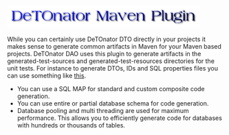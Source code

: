 ![Title](images/title.png)

While you can certainly use DeTOnator DTO directly in your projects it makes sense to generate common artifacts in Maven for your
Maven based projects. DeTOnator DAO uses this plugin to generate artifacts in the generated-test-sources and generated-test-resources
directories for the unit tests. For instance to generate DTOs, IDs and SQL properties files you can use something like
[this](https://github.com/sgjava/detonator/blob/3304a7b407646b8e77298596f48e6001136d6dd8/dao/pom.xml#L21).
* You can use a SQL MAP for standard and custom composite code generation.
* You can use entire or partial database schema for code generation.
* Database pooling and multi threading are used for maximum performance. This allows you to efficiently generate code for databases
with hundreds or thousands of tables.


